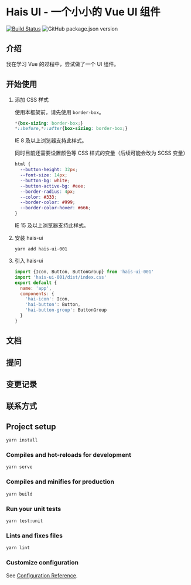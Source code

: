 # Hais UI - 一个小小的 Vue UI 组件

[![Build Status](https://travis-ci.com/Hyuain/hais-ui.svg?branch=master)](https://travis-ci.com/Hyuain/hais-ui) ![GitHub package.json version](https://img.shields.io/github/package-json/v/Hyuain/hais-ui)

## 介绍

我在学习 Vue 的过程中，尝试做了一个 UI 组件。

## 开始使用

1. 添加 CSS 样式

    使用本框架前，请先使用 `border-box`。
    
    ```css
    *{box-sizing: border-box;}
    *::before,*::after{box-sizing: border-box;}
    ```
    
    IE 8 及以上浏览器支持此样式。
    
    同时目前还需要设置颜色等 CSS 样式的变量（后续可能会改为 SCSS 变量）
    ```css
    html {
      --button-height: 32px;
      --font-size: 14px;
      --button-bg: white;
      --button-active-bg: #eee;
      --border-radius: 4px;
      --color: #333;
      --border-color: #999;
      --border-color-hover: #666;
    }
    ```
    
    IE 15 及以上浏览器支持此样式。

2. 安装 hais-ui

    ```
    yarn add hais-ui-001
    ```

3. 引入 hais-ui

    ```js
    import {Icon, Button, ButtonGroup} from 'hais-ui-001'
    import 'hais-ui-001/dist/index.css'
    export default {
      name: 'app',
      components: {
        'hai-icon': Icon,
        'hai-button': Button,
        'hai-button-group': ButtonGroup
      }
    }
    ```

## 文档

## 提问

## 变更记录

## 联系方式

## Project setup
```
yarn install
```

### Compiles and hot-reloads for development
```
yarn serve
```

### Compiles and minifies for production
```
yarn build
```

### Run your unit tests
```
yarn test:unit
```

### Lints and fixes files
```
yarn lint
```

### Customize configuration
See [Configuration Reference](https://cli.vuejs.org/config/).
